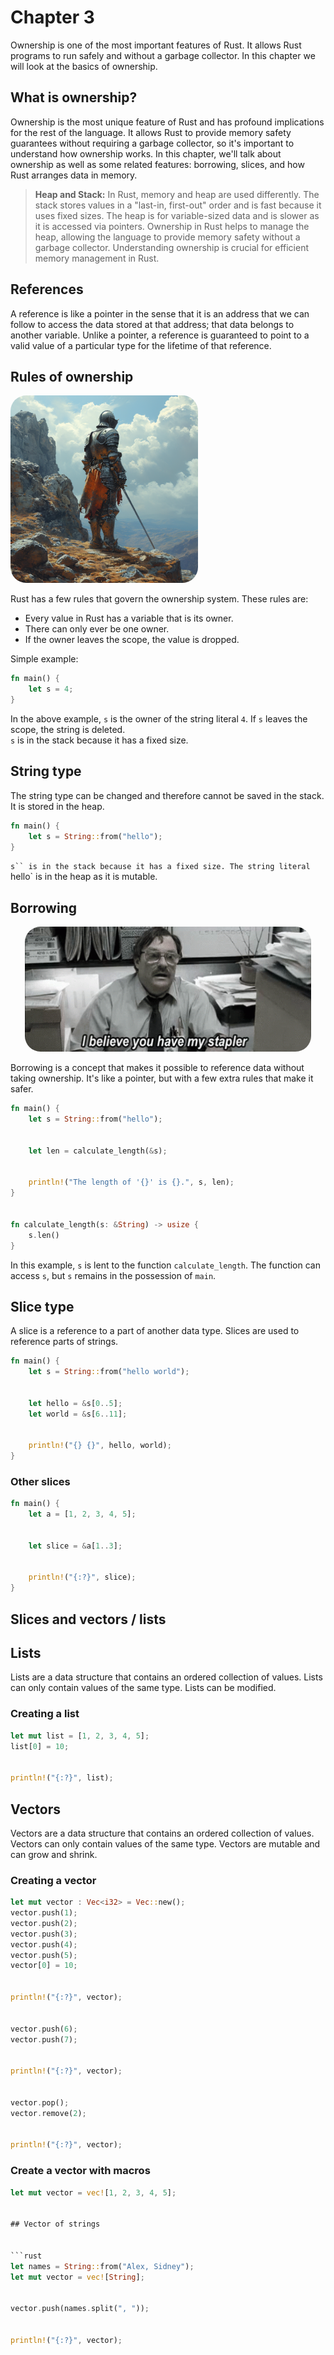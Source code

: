 # Chapter 3


Ownership is one of the most important features of Rust. It allows Rust programs to run safely and without a garbage collector. In this chapter we will look at the basics of ownership.


## What is ownership?


Ownership is the most unique feature of Rust and has profound implications for the rest of the language. It allows Rust to provide memory safety guarantees without requiring a garbage collector, so it's important to understand how ownership works. In this chapter, we'll talk about ownership as well as some related features: borrowing, slices, and how Rust arranges data in memory.


> **Heap and Stack:**
> In Rust, memory and heap are used differently. The stack stores values in a "last-in, first-out" order and is fast because it uses fixed sizes. The heap is for variable-sized data and is slower as it is accessed via pointers. Ownership in Rust helps to manage the heap, allowing the language to provide memory safety without a garbage collector. Understanding ownership is crucial for efficient memory management in Rust.


## References


A reference is like a pointer in the sense that it is an address that we can follow to access the data stored at that address; that data belongs to another variable. Unlike a pointer, a reference is guaranteed to point to a valid value of a particular type for the lifetime of that reference.


## Rules of ownership


<img src="rusty.webp" alt="drawing" width="300" style="border-radius: 25px; box-shadow: 0 4px 8px 0 rgba(0, 0, 0, 0, 0.2), 0 6px 20px 0 rgba(0, 0, 0, 0.19);" />


Rust has a few rules that govern the ownership system. These rules are:


- Every value in Rust has a variable that is its owner.
- There can only ever be one owner.
- If the owner leaves the scope, the value is dropped.


Simple example:


```rust
fn main() {
    let s = 4;
}
```


In the above example, `s` is the owner of the string literal `4`. If `s` leaves the scope, the string is deleted.  
`s` is in the stack because it has a fixed size.


## String type


The string type can be changed and therefore cannot be saved in the stack. It is stored in the heap.


```rust
fn main() {
    let s = String::from("hello");
}
```


`s`` is in the stack because it has a fixed size. The string literal `hello` is in the heap as it is mutable.


## Borrowing
<center>
<img src="stapler.gif" alt="drawing" height="200" style="border-radius: 25px; box-shadow: 0 4px 8px 0 rgba(0, 0, 0, 0, 0.2), 0 6px 20px 0 rgba(0, 0, 0, 0.19);" />
</center>


Borrowing is a concept that makes it possible to reference data without taking ownership. It's like a pointer, but with a few extra rules that make it safer.


```rust
fn main() {
    let s = String::from("hello");


    let len = calculate_length(&s);


    println!("The length of '{}' is {}.", s, len);
}


fn calculate_length(s: &String) -> usize {
    s.len()
}
```


In this example, `s` is lent to the function `calculate_length`. The function can access `s`, but `s` remains in the possession of `main`.


## Slice type


A slice is a reference to a part of another data type. Slices are used to reference parts of strings.


```rust
fn main() {
    let s = String::from("hello world");


    let hello = &s[0..5];
    let world = &s[6..11];


    println!("{} {}", hello, world);
}
```


### Other slices


```rust
fn main() {
    let a = [1, 2, 3, 4, 5];


    let slice = &a[1..3];


    println!("{:?}", slice);
}
```

## Slices and vectors / lists


## Lists


Lists are a data structure that contains an ordered collection of values. Lists can only contain values of the same type. Lists can be modified.


### Creating a list


```rust
let mut list = [1, 2, 3, 4, 5];
list[0] = 10;


println!("{:?}", list);


```


## Vectors


Vectors are a data structure that contains an ordered collection of values. Vectors can only contain values of the same type. Vectors are mutable and can grow and shrink.


### Creating a vector


```rust
let mut vector : Vec<i32> = Vec::new();
vector.push(1);
vector.push(2);
vector.push(3);
vector.push(4);
vector.push(5);
vector[0] = 10;


println!("{:?}", vector);


vector.push(6);
vector.push(7);


println!("{:?}", vector);


vector.pop();
vector.remove(2);


println!("{:?}", vector);


```


### Create a vector with macros


```rust
let mut vector = vec![1, 2, 3, 4, 5];


## Vector of strings


```rust
let names = String::from("Alex, Sidney");
let mut vector = vec![String];


vector.push(names.split(", "));


println!("{:?}", vector);

```